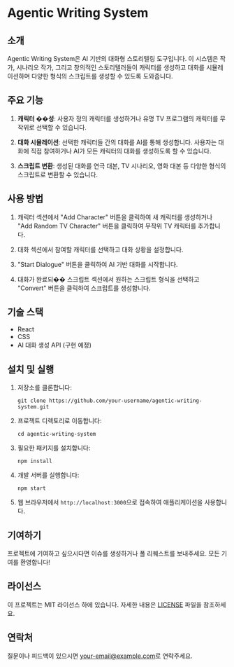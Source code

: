 # Agentic Writing System

## 소개

Agentic Writing System은 AI 기반의 대화형 스토리텔링 도구입니다. 이 시스템은 작가, 시나리오 작가, 그리고 창의적인 스토리텔러들이 캐릭터를 생성하고 대화를 시뮬레이션하며 다양한 형식의 스크립트를 생성할 수 있도록 도와줍니다.

## 주요 기능

1. **캐릭터 ��성**: 사용자 정의 캐릭터를 생성하거나 유명 TV 프로그램의 캐릭터를 무작위로 선택할 수 있습니다.

2. **대화 시뮬레이션**: 선택한 캐릭터들 간의 대화를 AI를 통해 생성합니다. 사용자는 대화에 직접 참여하거나 AI가 모든 캐릭터의 대화를 생성하도록 할 수 있습니다.

3. **스크립트 변환**: 생성된 대화를 연극 대본, TV 시나리오, 영화 대본 등 다양한 형식의 스크립트로 변환할 수 있습니다.

## 사용 방법

1. 캐릭터 섹션에서 "Add Character" 버튼을 클릭하여 새 캐릭터를 생성하거나 "Add Random TV Character" 버튼을 클릭하여 무작위 TV 캐릭터를 추가합니다.

2. 대화 섹션에서 참여할 캐릭터를 선택하고 대화 상황을 설정합니다.

3. "Start Dialogue" 버튼을 클릭하여 AI 기반 대화를 시작합니다.

4. 대화가 완료되�� 스크립트 섹션에서 원하는 스크립트 형식을 선택하고 "Convert" 버튼을 클릭하여 스크립트를 생성합니다.

## 기술 스택

- React
- CSS
- AI 대화 생성 API (구현 예정)

## 설치 및 실행

1. 저장소를 클론합니다:
   ```
   git clone https://github.com/your-username/agentic-writing-system.git
   ```

2. 프로젝트 디렉토리로 이동합니다:
   ```
   cd agentic-writing-system
   ```

3. 필요한 패키지를 설치합니다:
   ```
   npm install
   ```

4. 개발 서버를 실행합니다:
   ```
   npm start
   ```

5. 웹 브라우저에서 `http://localhost:3000`으로 접속하여 애플리케이션을 사용합니다.

## 기여하기

프로젝트에 기여하고 싶으시다면 이슈를 생성하거나 풀 리퀘스트를 보내주세요. 모든 기여를 환영합니다!

## 라이선스

이 프로젝트는 MIT 라이선스 하에 있습니다. 자세한 내용은 [LICENSE](LICENSE) 파일을 참조하세요.

## 연락처

질문이나 피드백이 있으시면 [your-email@example.com](mailto:your-email@example.com)로 연락주세요.
